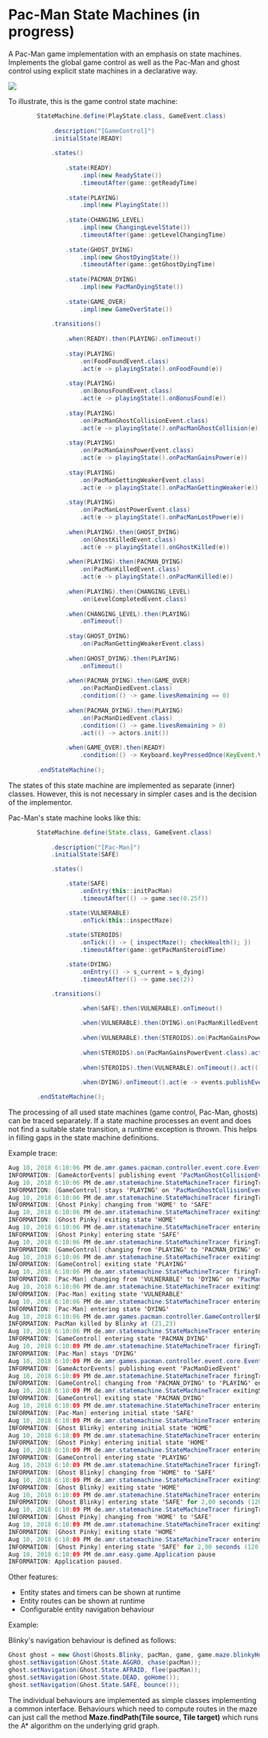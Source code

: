 # Pac-Man State Machines (in progress)
A Pac-Man game implementation with an emphasis on state machines. Implements the global game control as well as the Pac-Man and ghost control using explicit state machines in a declarative way.

<img src="doc/pacman.png"/>

To illustrate, this is the game control state machine:

```java
		StateMachine.define(PlayState.class, GameEvent.class)
			
			.description("[GameControl]")
			.initialState(READY)
			
			.states()
			
				.state(READY)
					.impl(new ReadyState())
					.timeoutAfter(game::getReadyTime)
				
				.state(PLAYING)
					.impl(new PlayingState())
				
				.state(CHANGING_LEVEL)
					.impl(new ChangingLevelState())
					.timeoutAfter(game::getLevelChangingTime)
				
				.state(GHOST_DYING)
					.impl(new GhostDyingState())
					.timeoutAfter(game::getGhostDyingTime)
				
				.state(PACMAN_DYING)
					.impl(new PacManDyingState())
				
				.state(GAME_OVER)
					.impl(new GameOverState())
	
			.transitions()
				
				.when(READY).then(PLAYING).onTimeout()
					
				.stay(PLAYING)
					.on(FoodFoundEvent.class)
					.act(e -> playingState().onFoodFound(e))
					
				.stay(PLAYING)
					.on(BonusFoundEvent.class)
					.act(e -> playingState().onBonusFound(e))
					
				.stay(PLAYING)
					.on(PacManGhostCollisionEvent.class)
					.act(e -> playingState().onPacManGhostCollision(e))
					
				.stay(PLAYING)
					.on(PacManGainsPowerEvent.class)
					.act(e -> playingState().onPacManGainsPower(e))
					
				.stay(PLAYING)
					.on(PacManGettingWeakerEvent.class)
					.act(e -> playingState().onPacManGettingWeaker(e))
					
				.stay(PLAYING)
					.on(PacManLostPowerEvent.class)
					.act(e -> playingState().onPacManLostPower(e))
			
				.when(PLAYING).then(GHOST_DYING)
					.on(GhostKilledEvent.class)
					.act(e -> playingState().onGhostKilled(e))
					
				.when(PLAYING).then(PACMAN_DYING)
					.on(PacManKilledEvent.class)
					.act(e -> playingState().onPacManKilled(e))
					
				.when(PLAYING).then(CHANGING_LEVEL)
					.on(LevelCompletedEvent.class)
					
				.when(CHANGING_LEVEL).then(PLAYING)
					.onTimeout()
			
				.stay(GHOST_DYING)
					.on(PacManGettingWeakerEvent.class)
				
				.when(GHOST_DYING).then(PLAYING)
					.onTimeout()
					
				.when(PACMAN_DYING).then(GAME_OVER)
					.on(PacManDiedEvent.class)
					.condition(() -> game.livesRemaining == 0)
					
				.when(PACMAN_DYING).then(PLAYING)
					.on(PacManDiedEvent.class)
					.condition(() -> game.livesRemaining > 0)
					.act(() -> actors.init())
			
				.when(GAME_OVER).then(READY)
					.condition(() -> Keyboard.keyPressedOnce(KeyEvent.VK_SPACE))
							
		.endStateMachine();

```

The states of this state machine are implemented as separate (inner) classes. However, this is not necessary in simpler cases and is the decision of the implementor.

Pac-Man's state machine looks like this:

```java
		StateMachine.define(State.class, GameEvent.class)
				
			.description("[Pac-Man]")
			.initialState(SAFE)

			.states()

				.state(SAFE)
					.onEntry(this::initPacMan)
					.timeoutAfter(() -> game.sec(0.25f))

				.state(VULNERABLE)
					.onTick(this::inspectMaze)
					
				.state(STEROIDS)
					.onTick(() -> {	inspectMaze(); checkHealth(); })
					.timeoutAfter(game::getPacManSteroidTime)

				.state(DYING)
					.onEntry(() -> s_current = s_dying)
					.timeoutAfter(() -> game.sec(2))

			.transitions()

					.when(SAFE).then(VULNERABLE).onTimeout()
					
					.when(VULNERABLE).then(DYING).on(PacManKilledEvent.class)
	
					.when(VULNERABLE).then(STEROIDS).on(PacManGainsPowerEvent.class)
	
					.when(STEROIDS).on(PacManGainsPowerEvent.class).act(() -> brain.resetTimer())
	
					.when(STEROIDS).then(VULNERABLE).onTimeout().act(() -> events.publishEvent(new PacManLostPowerEvent()))
	
					.when(DYING).onTimeout().act(e -> events.publishEvent(new PacManDiedEvent()))

		.endStateMachine();
```

The processing of all used state machines (game control, Pac-Man, ghosts) can be traced separately. If a state machine processes an event and does not find a suitable state transition, a runtime exception is thrown. This helps in filling gaps in the state machine definitions.

Example trace:
```java
Aug 10, 2018 6:10:06 PM de.amr.games.pacman.controller.event.core.EventManager publishEvent
INFORMATION: [GameActorEvents] publishing event 'PacManGhostCollisionEvent(Blinky)'
Aug 10, 2018 6:10:06 PM de.amr.statemachine.StateMachineTracer firingTransition
INFORMATION: [GameControl] stays 'PLAYING' on 'PacManGhostCollisionEvent(Blinky)'
Aug 10, 2018 6:10:06 PM de.amr.statemachine.StateMachineTracer firingTransition
INFORMATION: [Ghost Pinky] changing from 'HOME' to 'SAFE'
Aug 10, 2018 6:10:06 PM de.amr.statemachine.StateMachineTracer exitingState
INFORMATION: [Ghost Pinky] exiting state 'HOME'
Aug 10, 2018 6:10:06 PM de.amr.statemachine.StateMachineTracer enteringState
INFORMATION: [Ghost Pinky] entering state 'SAFE'
Aug 10, 2018 6:10:06 PM de.amr.statemachine.StateMachineTracer firingTransition
INFORMATION: [GameControl] changing from 'PLAYING' to 'PACMAN_DYING' on 'PacManKilledEvent(Blinky)'
Aug 10, 2018 6:10:06 PM de.amr.statemachine.StateMachineTracer exitingState
INFORMATION: [GameControl] exiting state 'PLAYING'
Aug 10, 2018 6:10:06 PM de.amr.statemachine.StateMachineTracer firingTransition
INFORMATION: [Pac-Man] changing from 'VULNERABLE' to 'DYING' on 'PacManKilledEvent(Blinky)'
Aug 10, 2018 6:10:06 PM de.amr.statemachine.StateMachineTracer exitingState
INFORMATION: [Pac-Man] exiting state 'VULNERABLE'
Aug 10, 2018 6:10:06 PM de.amr.statemachine.StateMachineTracer enteringState
INFORMATION: [Pac-Man] entering state 'DYING'
Aug 10, 2018 6:10:06 PM de.amr.games.pacman.controller.GameController$PlayingState onPacManKilled
INFORMATION: PacMan killed by Blinky at (21,23)
Aug 10, 2018 6:10:06 PM de.amr.statemachine.StateMachineTracer enteringState
INFORMATION: [GameControl] entering state 'PACMAN_DYING'
Aug 10, 2018 6:10:09 PM de.amr.statemachine.StateMachineTracer firingTransition
INFORMATION: [Pac-Man] stays 'DYING'
Aug 10, 2018 6:10:09 PM de.amr.games.pacman.controller.event.core.EventManager publishEvent
INFORMATION: [GameActorEvents] publishing event 'PacManDiedEvent'
Aug 10, 2018 6:10:09 PM de.amr.statemachine.StateMachineTracer firingTransition
INFORMATION: [GameControl] changing from 'PACMAN_DYING' to 'PLAYING' on 'PacManDiedEvent'
Aug 10, 2018 6:10:09 PM de.amr.statemachine.StateMachineTracer exitingState
INFORMATION: [GameControl] exiting state 'PACMAN_DYING'
Aug 10, 2018 6:10:09 PM de.amr.statemachine.StateMachineTracer enteringInitialState
INFORMATION: [Pac-Man] entering initial state 'SAFE'
Aug 10, 2018 6:10:09 PM de.amr.statemachine.StateMachineTracer enteringInitialState
INFORMATION: [Ghost Blinky] entering initial state 'HOME'
Aug 10, 2018 6:10:09 PM de.amr.statemachine.StateMachineTracer enteringInitialState
INFORMATION: [Ghost Pinky] entering initial state 'HOME'
Aug 10, 2018 6:10:09 PM de.amr.statemachine.StateMachineTracer enteringState
INFORMATION: [GameControl] entering state 'PLAYING'
Aug 10, 2018 6:10:09 PM de.amr.statemachine.StateMachineTracer firingTransition
INFORMATION: [Ghost Blinky] changing from 'HOME' to 'SAFE'
Aug 10, 2018 6:10:09 PM de.amr.statemachine.StateMachineTracer exitingState
INFORMATION: [Ghost Blinky] exiting state 'HOME'
Aug 10, 2018 6:10:09 PM de.amr.statemachine.StateMachineTracer enteringState
INFORMATION: [Ghost Blinky] entering state 'SAFE' for 2,00 seconds (120 frames)
Aug 10, 2018 6:10:09 PM de.amr.statemachine.StateMachineTracer firingTransition
INFORMATION: [Ghost Pinky] changing from 'HOME' to 'SAFE'
Aug 10, 2018 6:10:09 PM de.amr.statemachine.StateMachineTracer exitingState
INFORMATION: [Ghost Pinky] exiting state 'HOME'
Aug 10, 2018 6:10:09 PM de.amr.statemachine.StateMachineTracer enteringState
INFORMATION: [Ghost Pinky] entering state 'SAFE' for 2,00 seconds (120 frames)
Aug 10, 2018 6:10:09 PM de.amr.easy.game.Application pause
INFORMATION: Application paused.
```

Other features:
- Entity states and timers can be shown at runtime
- Entity routes can be shown at runtime
- Configurable entity navigation behaviour

Example:

Blinky's navigation behaviour is defined as follows:
```java
Ghost ghost = new Ghost(Ghosts.Blinky, pacMan, game, game.maze.blinkyHome, Top4.E, RED_GHOST);
ghost.setNavigation(Ghost.State.AGGRO, chase(pacMan));
ghost.setNavigation(Ghost.State.AFRAID, flee(pacMan));
ghost.setNavigation(Ghost.State.DEAD, goHome());
ghost.setNavigation(Ghost.State.SAFE, bounce());
```

The individual behaviours are implemented as simple classes implementing a common interface. Behaviours which need to compute routes in the maze can just call the method **Maze.findPath(Tile source, Tile target)** which runs the A* algorithm on the underlying grid graph.

